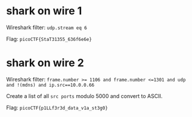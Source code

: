 # shark on wire 1

Wireshark filter: `udp.stream eq 6`

Flag: `picoCTF{StaT31355_636f6e6e}`

# shark on wire 2

Wireshark filter: `frame.number >= 1106 and frame.number <=1301 and udp and !(mdns) and ip.src==10.0.0.66`

Create a list of all `src ports` modulo 5000 and convert to ASCII.

Flag: `picoCTF{p1LLf3r3d_data_v1a_st3g0}`